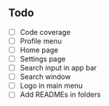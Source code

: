 ## Todo
- [ ] Code coverage
- [ ] Profile menu
- [ ] Home page
- [ ] Settings page
- [ ] Search input in app bar
- [ ] Search window
- [ ] Logo in main menu
- [ ] Add READMEs in folders
